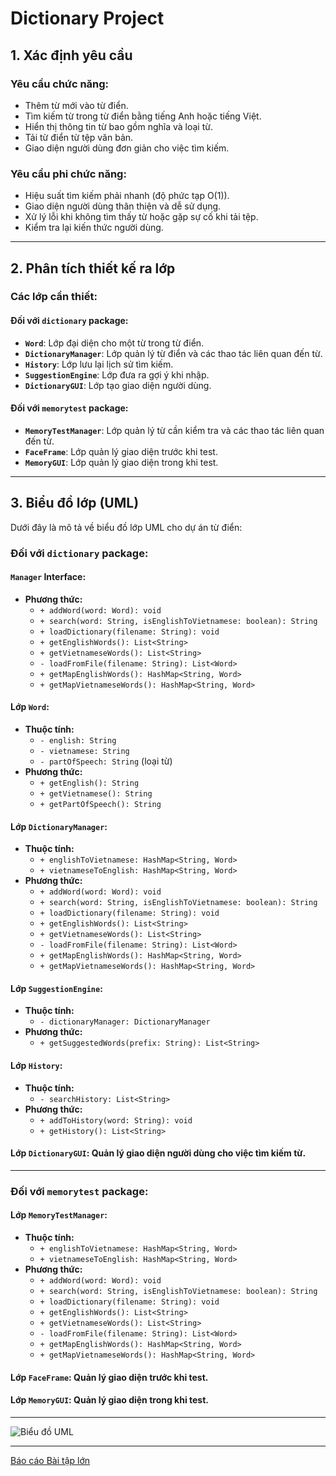# Dictionary Project

## 1. Xác định yêu cầu

### **Yêu cầu chức năng:**
- Thêm từ mới vào từ điển.
- Tìm kiếm từ trong từ điển bằng tiếng Anh hoặc tiếng Việt.
- Hiển thị thông tin từ bao gồm nghĩa và loại từ.
- Tải từ điển từ tệp văn bản.
- Giao diện người dùng đơn giản cho việc tìm kiếm.

### **Yêu cầu phi chức năng:**
- Hiệu suất tìm kiếm phải nhanh (độ phức tạp O(1)).
- Giao diện người dùng thân thiện và dễ sử dụng.
- Xử lý lỗi khi không tìm thấy từ hoặc gặp sự cố khi tải tệp.
- Kiểm tra lại kiến thức người dùng.

---

## 2. Phân tích thiết kế ra lớp

### **Các lớp cần thiết:**

#### Đối với `dictionary` package:
- **`Word`**: Lớp đại diện cho một từ trong từ điển.
- **`DictionaryManager`**: Lớp quản lý từ điển và các thao tác liên quan đến từ.
- **`History`**: Lớp lưu lại lịch sử tìm kiếm.
- **`SuggestionEngine`**: Lớp đưa ra gợi ý khi nhập.
- **`DictionaryGUI`**: Lớp tạo giao diện người dùng.

#### Đối với `memorytest` package:
- **`MemoryTestManager`**: Lớp quản lý từ cần kiểm tra và các thao tác liên quan đến từ.
- **`FaceFrame`**: Lớp quản lý giao diện trước khi test.
- **`MemoryGUI`**: Lớp quản lý giao diện trong khi test.

---

## 3. Biểu đồ lớp (UML)

Dưới đây là mô tả về biểu đồ lớp UML cho dự án từ điển:

### **Đối với `dictionary` package:**

#### **`Manager` Interface:**
- **Phương thức:**
  - `+ addWord(word: Word): void`
  - `+ search(word: String, isEnglishToVietnamese: boolean): String`
  - `+ loadDictionary(filename: String): void`
  - `+ getEnglishWords(): List<String>`
  - `+ getVietnameseWords(): List<String>`
  - `- loadFromFile(filename: String): List<Word>`
  - `+ getMapEnglishWords(): HashMap<String, Word>`
  - `+ getMapVietnameseWords(): HashMap<String, Word>`

#### **Lớp `Word`:**
- **Thuộc tính:**
  - `- english: String`
  - `- vietnamese: String`
  - `- partOfSpeech: String` (loại từ)
- **Phương thức:**
  - `+ getEnglish(): String`
  - `+ getVietnamese(): String`
  - `+ getPartOfSpeech(): String`

#### **Lớp `DictionaryManager`:**
- **Thuộc tính:**
  - `+ englishToVietnamese: HashMap<String, Word>`
  - `+ vietnameseToEnglish: HashMap<String, Word>`
- **Phương thức:**
  - `+ addWord(word: Word): void`
  - `+ search(word: String, isEnglishToVietnamese: boolean): String`
  - `+ loadDictionary(filename: String): void`
  - `+ getEnglishWords(): List<String>`
  - `+ getVietnameseWords(): List<String>`
  - `- loadFromFile(filename: String): List<Word>`
  - `+ getMapEnglishWords(): HashMap<String, Word>`
  - `+ getMapVietnameseWords(): HashMap<String, Word>`

#### **Lớp `SuggestionEngine`:**
- **Thuộc tính:**
  - `- dictionaryManager: DictionaryManager`
- **Phương thức:**
  - `+ getSuggestedWords(prefix: String): List<String>`

#### **Lớp `History`:**
- **Thuộc tính:**
  - `- searchHistory: List<String>`
- **Phương thức:**
  - `+ addToHistory(word: String): void`
  - `+ getHistory(): List<String>`

#### **Lớp `DictionaryGUI`**: Quản lý giao diện người dùng cho việc tìm kiếm từ.

---

### **Đối với `memorytest` package:**

#### **Lớp `MemoryTestManager`:**
- **Thuộc tính:**
  - `+ englishToVietnamese: HashMap<String, Word>`
  - `+ vietnameseToEnglish: HashMap<String, Word>`
- **Phương thức:**
  - `+ addWord(word: Word): void`
  - `+ search(word: String, isEnglishToVietnamese: boolean): String`
  - `+ loadDictionary(filename: String): void`
  - `+ getEnglishWords(): List<String>`
  - `+ getVietnameseWords(): List<String>`
  - `- loadFromFile(filename: String): List<Word>`
  - `+ getMapEnglishWords(): HashMap<String, Word>`
  - `+ getMapVietnameseWords(): HashMap<String, Word>`

#### **Lớp `FaceFrame`**: Quản lý giao diện trước khi test.

#### **Lớp `MemoryGUI`**: Quản lý giao diện trong khi test.

---

![Biểu đồ UML](image/final_UML_version.png)

---

[Báo cáo Bài tập lớn](https://docs.google.com/document/d/1VWQWX-wsYDkCvzyw9HIFns0mFBhszAuL/edit)
